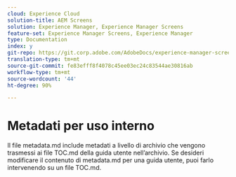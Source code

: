 ```yaml
---
cloud: Experience Cloud
solution-title: AEM Screens
solution: Experience Manager, Experience Manager Screens
feature-set: Experience Manager Screens, Experience Manager
type: Documentation
index: y
git-repo: https://git.corp.adobe.com/AdobeDocs/experience-manager-screens.it-IT
translation-type: tm+mt
source-git-commit: fe83efff8f4078c45ee03ec24c83544ae30816ab
workflow-type: tm+mt
source-wordcount: '44'
ht-degree: 90%

---
```



# Metadati per uso interno

Il file metadata.md include metadati a livello di archivio che vengono trasmessi ai file TOC.md della guida utente nell’archivio. Se desideri modificare il contenuto di metadata.md per una guida utente, puoi farlo intervenendo su un file TOC.md.

